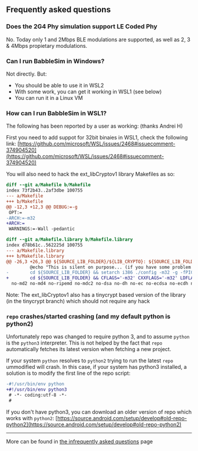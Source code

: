 ## Frequently asked questions

### Does the 2G4 Phy simulation support LE Coded Phy

No. Today only 1 and 2Mbps BLE modulations are supported, as well as 2, 3 & 4Mbps propietary modulations.

### Can I run BabbleSim in Windows?

Not directly. But:

* You should be able to use it in WSL2
* With some work, you can get it working in WSL1 (see below)
* You can run it in a Linux VM

### How can I run BabbleSim in WSL1?

The following has been reported by a user as working:
(thanks Andrei H)

First you need to add suppot for 32bit binaies in WSL1, check the following link:
[https://github.com/microsoft/WSL/issues/2468#issuecomment-374904520](https://github.com/microsoft/WSL/issues/2468#issuecomment-374904520)

You will also need to hack the ext_libCryptov1 library Makefiles as so:

```diff
diff --git a/Makefile b/Makefile
index 73f2b43..2af3dbe 100755
--- a/Makefile
+++ b/Makefile
@@ -12,3 +12,3 @@ DEBUG:=-g
 OPT:=
-ARCH:=-m32
+ARCH:=
 WARNINGS:=-Wall -pedantic

diff --git a/Makefile.library b/Makefile.library
index d78b61c..562225d 100755
--- a/Makefile.library
+++ b/Makefile.library
@@ -26,3 +26,3 @@ ${SOURCE_LIB_FOLDER}/${LIB_CRYPTO}: ${SOURCE_LIB_FOLDER}
         @echo "This is silent on purpose... (if you have some problem compiling it, run these by hand:"
-        cd ${SOURCE_LIB_FOLDER} && setarch i386 ./config -m32 -g -fPIC no-idea no-camellia no-seed no-bf no-cast no-rc2 no-rc4 no-rc5 \
+        cd ${SOURCE_LIB_FOLDER} && CFLAGS='-m32' CXXFLAGS='-m32' LDFLAGS='-m32' ./config -m32 -L/usr/lib32 -g -fPIC no-idea no-camellia no-seed no-bf no-cast no-rc2 no-rc4 no-rc5 \
  no-md2 no-md4 no-ripemd no-mdc2 no-dsa no-dh no-ec no-ecdsa no-ecdh no-sock no-ssl2 no-ssl3 no-err no-krb5 no-engine no-hw >& /dev/null \
```
Note: The ext_libCryptov1 also has a tinycrypt based version of the library (in the tinycrypt branch) which should not require any hack


### `repo` crashes/started crashing (and my default python is python2)

Unfortunately repo was changed to require python 3, and to assume `python` is the `python3` interpreter.
This is not helped by the fact that `repo` automatically fetches its latest version when fetching a new project.

If your system `python` resolves to `python2` trying to run the latest `repo` ummodified will crash.
In this case, if your system has python3 installed, a solution is to modify the first line of the repo script:
```diff
-#!/usr/bin/env python
+#!/usr/bin/env python3
 # -*- coding:utf-8 -*-
 #
```

If you don't have python3, you can download an older version of repo which works with `python2`:
[https://source.android.com/setup/develop#old-repo-python2](https://source.android.com/setup/develop#old-repo-python2)

---------------------------

More can be found in [the infrequently asked questions](ifaq.md) page